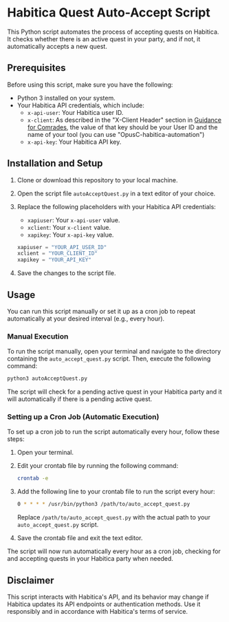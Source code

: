 # Habitica Quest Auto-Accept Script

This Python script automates the process of accepting quests on Habitica. It checks whether there is an active quest in your party, and if not, it automatically accepts a new quest.

## Prerequisites

Before using this script, make sure you have the following:

- Python 3 installed on your system.
- Your Habitica API credentials, which include:
  - `x-api-user`: Your Habitica user ID.
  - `x-client`: As described in the "X-Client Header" section in [Guidance for Comrades](https://habitica.fandom.com/wiki/Guidance_for_Comrades#X-Client_Header), the value of that key should be your User ID and the name of your tool (you can use "OpusC-habitica-automation")
  - `x-api-key`: Your Habitica API key.

## Installation and Setup

1. Clone or download this repository to your local machine.

2. Open the script file `autoAcceptQuest.py` in a text editor of your choice.

3. Replace the following placeholders with your Habitica API credentials:

   - `xapiuser`: Your `x-api-user` value.
   - `xclient`: Your `x-client` value.
   - `xapikey`: Your `x-api-key` value.

   ```python
   xapiuser = "YOUR_API_USER_ID"
   xclient = "YOUR_CLIENT_ID"
   xapikey = "YOUR_API_KEY"
   ```

4. Save the changes to the script file.

## Usage

You can run this script manually or set it up as a cron job to repeat automatically at your desired interval (e.g., every hour).

### Manual Execution

To run the script manually, open your terminal and navigate to the directory containing the `auto_accept_quest.py` script. Then, execute the following command:

```bash
python3 autoAcceptQuest.py
```

The script will check for a pending active quest in your Habitica party and it will automatically if there is a pending active quest.

### Setting up a Cron Job (Automatic Execution)

To set up a cron job to run the script automatically every hour, follow these steps:

1. Open your terminal.

2. Edit your crontab file by running the following command:

   ```bash
   crontab -e
   ```

3. Add the following line to your crontab file to run the script every hour:

   ```bash
   0 * * * * /usr/bin/python3 /path/to/auto_accept_quest.py
   ```

   Replace `/path/to/auto_accept_quest.py` with the actual path to your `auto_accept_quest.py` script.

4. Save the crontab file and exit the text editor.

The script will now run automatically every hour as a cron job, checking for and accepting quests in your Habitica party when needed.

## Disclaimer

This script interacts with Habitica's API, and its behavior may change if Habitica updates its API endpoints or authentication methods. Use it responsibly and in accordance with Habitica's terms of service.
